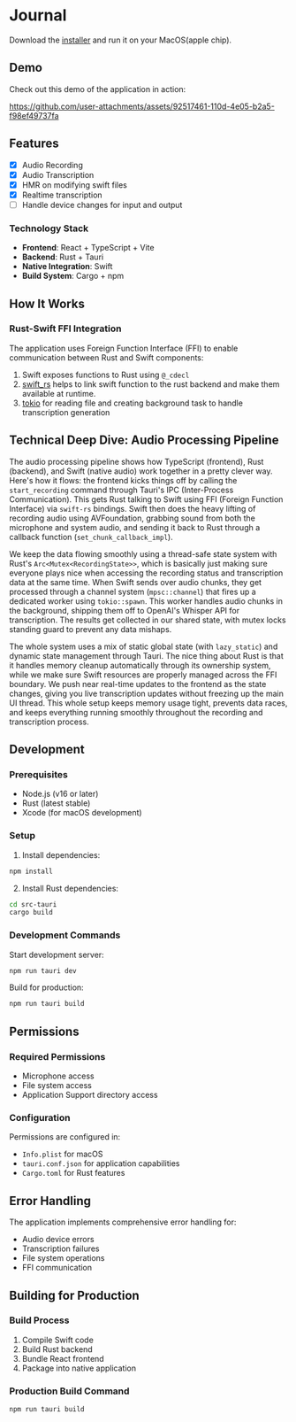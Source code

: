 # Journal

Download the [installer](https://github.com/rranjan14/journal/blob/main/Journal_0.1.0_aarch64.dmg) and run it on your MacOS(apple chip).

## Demo

Check out this demo of the application in action:

https://github.com/user-attachments/assets/92517461-110d-4e05-b2a5-f98ef49737fa


## Features

- [x] Audio Recording
- [x] Audio Transcription
- [x] HMR on modifying swift files
- [x] Realtime transcription
- [ ] Handle device changes for input and output

### Technology Stack

- **Frontend**: React + TypeScript + Vite
- **Backend**: Rust + Tauri
- **Native Integration**: Swift
- **Build System**: Cargo + npm

## How It Works

### Rust-Swift FFI Integration

The application uses Foreign Function Interface (FFI) to enable communication between Rust and Swift components:

1. Swift exposes functions to Rust using `@_cdecl`
2. [swift_rs](https://github.com/Brendonovich/swift-rs) helps to link swift function to the rust backend and make them available at runtime.
3. [tokio](https://github.com/tokio-rs/tokio/tree/master/tokio) for reading file and creating background task to handle transcription generation

## Technical Deep Dive: Audio Processing Pipeline

The audio processing pipeline shows how TypeScript (frontend), Rust (backend), and Swift (native audio) work together in a pretty clever way. Here's how it flows: the frontend kicks things off by calling the `start_recording` command through Tauri's IPC (Inter-Process Communication). This gets Rust talking to Swift using FFI (Foreign Function Interface) via `swift-rs` bindings. Swift then does the heavy lifting of recording audio using AVFoundation, grabbing sound from both the microphone and system audio, and sending it back to Rust through a callback function (`set_chunk_callback_impl`).

We keep the data flowing smoothly using a thread-safe state system with Rust's `Arc<Mutex<RecordingState>>`, which is basically just making sure everyone plays nice when accessing the recording status and transcription data at the same time. When Swift sends over audio chunks, they get processed through a channel system (`mpsc::channel`) that fires up a dedicated worker using `tokio::spawn`. This worker handles audio chunks in the background, shipping them off to OpenAI's Whisper API for transcription. The results get collected in our shared state, with mutex locks standing guard to prevent any data mishaps.

The whole system uses a mix of static global state (with `lazy_static`) and dynamic state management through Tauri. The nice thing about Rust is that it handles memory cleanup automatically through its ownership system, while we make sure Swift resources are properly managed across the FFI boundary. We push near real-time updates to the frontend as the state changes, giving you live transcription updates without freezing up the main UI thread. This whole setup keeps memory usage tight, prevents data races, and keeps everything running smoothly throughout the recording and transcription process.

## Development

### Prerequisites

- Node.js (v16 or later)
- Rust (latest stable)
- Xcode (for macOS development)

### Setup

1. Install dependencies:

```bash
npm install
```

2. Install Rust dependencies:

```bash
cd src-tauri
cargo build
```

### Development Commands

Start development server:

```bash
npm run tauri dev
```

Build for production:

```bash
npm run tauri build
```

## Permissions

### Required Permissions

- Microphone access
- File system access
- Application Support directory access

### Configuration

Permissions are configured in:

- `Info.plist` for macOS
- `tauri.conf.json` for application capabilities
- `Cargo.toml` for Rust features

## Error Handling

The application implements comprehensive error handling for:

- Audio device errors
- Transcription failures
- File system operations
- FFI communication

## Building for Production

### Build Process

1. Compile Swift code
2. Build Rust backend
3. Bundle React frontend
4. Package into native application

### Production Build Command

```bash
npm run tauri build
```
